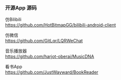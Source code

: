 ### 开源App 源码

仿Bilibili  
https://github.com/HotBitmapGG/bilibili-android-client  

仿微信  
https://github.com/GitLqr/LQRWeChat  

音乐播放器  
https://github.com/harjot-oberai/MusicDNA    

 看书App  
https://github.com/JustWayward/BookReader  